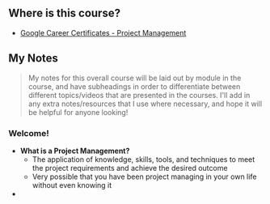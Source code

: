 ## Where is this course?
- [Google Career Certificates - Project Management](https://www.coursera.org/professional-certificates/google-project-management)

## My Notes
> My notes for this overall course will be laid out by module in the course, and have subheadings in order to differentiate between different topics/videos that are presented in the courses. I'll add in any extra notes/resources that I use where necessary, and hope it will be helpful for anyone looking!

### Welcome!
- **What is a Project Management?**
	- The application of knowledge, skills, tools, and techniques to meet the project requirements and achieve the desired outcome
	- Very possible that you have been project managing in your own life without even knowing it
- 
